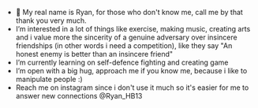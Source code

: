 - 👋 My real name is Ryan, for those who don't know me, call me by that thank you very much.
- I’m interested in a lot of things like exercise, making music, creating arts and i value more the sincerity of a genuine adversary over insincere friendships (in other words i need a competition), like they say "An honest enemy is better than an insincere friend" 
- I’m currently learning on self-defence fighting and creating game
- I’m open with a big hug, approach me if you know me, because i like to manipulate people :) 
- Reach me on instagram since i don't use it much so it's easier for me to answer new connections @Ryan_HB13
